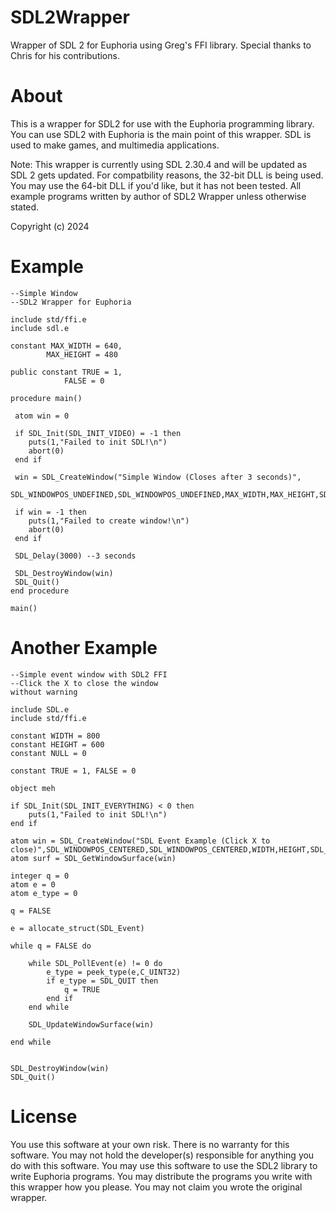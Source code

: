 # SDL2Wrapper
Wrapper of SDL 2 for Euphoria using Greg's FFI library. Special thanks to Chris for his contributions.

# About
This is a wrapper for SDL2 for use with the Euphoria programming library. You can use SDL2 with Euphoria is the main point of this wrapper. SDL is used to make games, and multimedia applications. 

Note: This wrapper is currently using SDL 2.30.4 and will be updated as SDL 2 gets updated. For compatbility reasons, the 32-bit DLL is being used. You may use the 64-bit DLL if you'd like, but it has not been tested. All example programs written by author of SDL2 Wrapper unless otherwise stated. 

Copyright (c) 2024

# Example
```euphoria
--Simple Window
--SDL2 Wrapper for Euphoria

include std/ffi.e
include sdl.e

constant MAX_WIDTH = 640,
		MAX_HEIGHT = 480
		 
public constant TRUE = 1,
			FALSE = 0

procedure main()

 atom win = 0
 
 if SDL_Init(SDL_INIT_VIDEO) = -1 then
 	puts(1,"Failed to init SDL!\n")
 	abort(0)
 end if
 
 win = SDL_CreateWindow("Simple Window (Closes after 3 seconds)",
 SDL_WINDOWPOS_UNDEFINED,SDL_WINDOWPOS_UNDEFINED,MAX_WIDTH,MAX_HEIGHT,SDL_WINDOW_SHOWN)
 
 if win = -1 then
 	puts(1,"Failed to create window!\n")
 	abort(0)
 end if
 
 SDL_Delay(3000) --3 seconds
 
 SDL_DestroyWindow(win)
 SDL_Quit()
end procedure

main()
```

# Another Example
```euphoria
--Simple event window with SDL2 FFI
--Click the X to close the window
without warning

include SDL.e
include std/ffi.e

constant WIDTH = 800
constant HEIGHT = 600
constant NULL = 0

constant TRUE = 1, FALSE = 0

object meh

if SDL_Init(SDL_INIT_EVERYTHING) < 0 then
	puts(1,"Failed to init SDL!\n")
end if

atom win = SDL_CreateWindow("SDL Event Example (Click X to close)",SDL_WINDOWPOS_CENTERED,SDL_WINDOWPOS_CENTERED,WIDTH,HEIGHT,SDL_WINDOW_SHOWN)
atom surf = SDL_GetWindowSurface(win)

integer q = 0
atom e = 0
atom e_type = 0

q = FALSE

e = allocate_struct(SDL_Event)

while q = FALSE do

	while SDL_PollEvent(e) != 0 do
		e_type = peek_type(e,C_UINT32)
		if e_type = SDL_QUIT then
			q = TRUE
		end if
	end while
	
	SDL_UpdateWindowSurface(win)
	
end while


SDL_DestroyWindow(win)
SDL_Quit()
```

# License
You use this software at your own risk. There is no warranty for this software. You may not hold the developer(s) responsible for anything you do with
this software. You may use this software to use the SDL2 library to write Euphoria programs. You may distribute the programs you write with this wrapper
how you please. You may not claim you wrote the original wrapper. 
